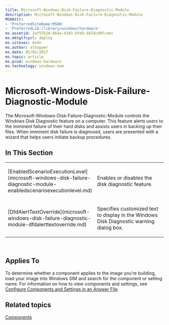 ```yaml
---
title: Microsoft-Windows-Disk-Failure-Diagnostic-Module
description: Microsoft-Windows-Disk-Failure-Diagnostic-Module
MSHAttr:
- 'PreferredSiteName:MSDN'
- 'PreferredLib:/library/windows/hardware'
ms.assetid: 2af5fb20-864a-4103-bfd9-6874c98fc4ec
ms.mktglfcycl: deploy
ms.sitesec: msdn
ms.author: alhopper
ms.date: 05/02/2017
ms.topic: article
ms.prod: windows-hardware
ms.technology: windows-oem
---
```


# Microsoft-Windows-Disk-Failure-Diagnostic-Module


The Microsoft-Windows-Disk-Failure-Diagnostic-Module controls the Windows Disk Diagnostic feature on a computer. This feature alerts users to the imminent failure of their hard disks and assists users in backing up their files. When imminent disk failure is diagnosed, users are presented with a wizard that helps users initiate backup procedures.

## In This Section


<table>
<colgroup>
<col width="50%" />
<col width="50%" />
</colgroup>
<tbody>
<tr class="odd">
<td><p>[EnabledScenarioExecutionLevel](microsoft-windows-disk-failure-diagnostic-module-enabledscenarioexecutionlevel.md)</p></td>
<td><p>Enables or disables the disk diagnostic feature.</p></td>
</tr>
<tr class="even">
<td><p>[DfdAlertTextOverride](microsoft-windows-disk-failure-diagnostic-module-dfdalerttextoverride.md)</p></td>
<td><p>Specifies customized text to display in the Windows Disk Diagnostic warning dialog box.</p></td>
</tr>
</tbody>
</table>

 

## Applies To


To determine whether a component applies to the image you’re building, load your image into Windows SIM and search for the component or setting name. For information on how to view components and settings, see [Configure Components and Settings in an Answer File](https://docs.microsoft.com/en-us/windows-hardware/customize/desktop/wsim/configure-components-and-settings-in-an-answer-file).

## Related topics


[Components](components-b-unattend.md)

 

 








